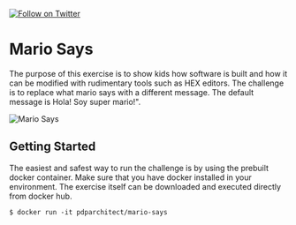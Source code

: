 [![Follow on Twitter](https://img.shields.io/twitter/follow/pdp.svg?logo=twitter)](https://twitter.com/pdp)

# Mario Says

The purpose of this exercise is to show kids how software is built and how it can be modified with rudimentary tools such as HEX editors. The challenge is to replace what mario says with a different message. The default message is Hola! Soy super mario!".

![Mario Says](screenshots/01.png)

## Getting Started

The easiest and safest way to run the challenge is by using the prebuilt docker container. Make sure that you have docker installed in your environment. The exercise itself can be downloaded and executed directly from docker hub.

```
$ docker run -it pdparchitect/mario-says
```
